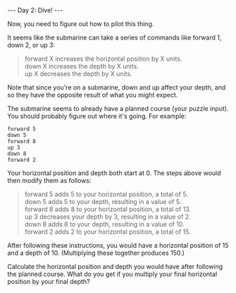 --- Day 2: Dive! ---

Now, you need to figure out how to pilot this thing.

It seems like the submarine can take a series of commands like forward 1, down 2, or up 3:


> forward X increases the horizontal position by X units.<br>
> down X increases the depth by X units.<br>
> up X decreases the depth by X units.

Note that since you're on a submarine, down and up affect your depth, and so they have the opposite result of what you might expect.

The submarine seems to already have a planned course (your puzzle input). You should probably figure out where it's going. For example:

```
forward 5
down 5
forward 8
up 3
down 8
forward 2
```

Your horizontal position and depth both start at 0. The steps above would then modify them as follows:

> forward 5 adds 5 to your horizontal position, a total of 5.<br>
> down 5 adds 5 to your depth, resulting in a value of 5.<br>
> forward 8 adds 8 to your horizontal position, a total of 13.<br>
> up 3 decreases your depth by 3, resulting in a value of 2.<br>
> down 8 adds 8 to your depth, resulting in a value of 10.<br>
> forward 2 adds 2 to your horizontal position, a total of 15.

After following these instructions, you would have a horizontal position of 15 and a depth of 10. (Multiplying these together produces 150.)

Calculate the horizontal position and depth you would have after following the planned course. What do you get if you multiply your final horizontal position by your final depth?
